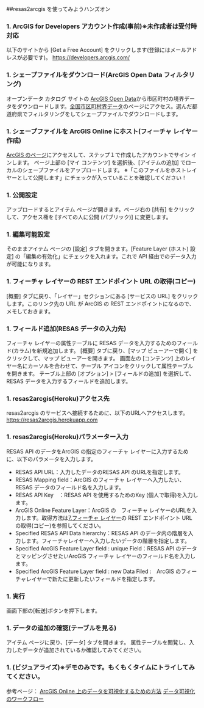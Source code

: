 
##resas2arcgis を使ってみようハンズオン

  ### 1.	ArcGIS for Developers アカウント作成(事前)※未作成者は受付時対応

  以下のサイトから [Get a Free Account] をクリックします(登録にはメールアドレスが必要です)。
  <https://developers.arcgis.com/>

  ### 1.	シェープファイルをダウンロード(ArcGIS Open Data フィルタリング)
 
  オープンデータ カタログ サイトの [ArcGIS Open Data](http://opendata.arcgis.com/)から市区町村の境界データをダウンロードします。[全国市区町村界データ](http://arcg.is/2iTeKD9)のページにアクセス。選んだ都道府県でフィルタリングをしてシェープファイルでダウンロードします。

  ### 1.	シェープファイルを ArcGIS Online にホスト(フィーチャ レイヤー作成)
 
  [ArcGIS のページ](https://www.arcgis.com/home/)にアクセスして、ステップ１で作成したアカウントでサイン インします。
ページ上部の [マイ コンテンツ] を選択後、[アイテムの追加] でローカルのシェープファイルをアップロードします。
※「このファイルをホストレイヤーとして公開します」にチェックが入っていることを確認してください！

  ### 1.	公開設定

  アップロードするとアイテム ページが開きます。ページ右の [共有] をクリックして、アクセス権を [すべての人に公開 (パブリック)] に変更します。

  ### 1.	編集可能設定

  そのままアイテム ページの [設定] タブを開きます。[Feature Layer (ホスト) 設定] の「編集の有効化」にチェックを入れます。これで API 経由でのデータ入力が可能になります。

  ### 1.	フィーチャ レイヤーの REST エンドポイント URL の取得(コピー)

  [概要] タブに戻り、「レイヤー」セクションにある [サービスの URL] をクリックします。このリンク先の URL が ArcGIS の REST エンドポイントになるので、メモしておきます。

  ### 1.	フィールド追加(RESAS データの入力先)

  フィーチャ レイヤーの属性テーブルに RESAS データを入力するためのフィールド(カラム)を新規追加します。
[概要] タブに戻り、[マップ ビューアーで開く] をクリックして、マップ ビューアーを開きます。
画面左の [コンテンツ] 上のレイヤー名にカーソルを合わせて、テーブル アイコンをクリックして属性テーブルを開きます。
テーブル上部の [オプション] > [フィールドの追加] を選択して、RESAS データを入力するフィールドを追加します。

  ### 1.	resas2arcgis(Heroku)アクセス先

  resas2arcgis のサービスへ接続するために、以下のURLへアクセスします。
  <https://resas2arcgis.herokuapp.com>

  ### 1.	resas2arcgis(Heroku)パラメーター入力

  RESAS API のデータをArcGIS の指定のフィーチャ レイヤーに入力するために、以下のパラメータを入力します。

  *	RESAS API URL：入力したデータのRESAS API のURLを指定します。
  *	RESAS Mapping field：ArcGIS のフィーチャ レイヤーへ入力したい、RESAS データのフィールド名を入力します。
  *	RESAS API Key　：RESAS API を使用するためのKey (個人で取得)を入力します。
  *	ArcGIS Online Feature Layer：ArcGIS の　フィーチャ レイヤーのURLを入力します。取得方法は[7.フィーチャ レイヤー](#)の REST エンドポイント URL の取得(コピー)を参照してください。
  *	Specified RESAS API Data hierarchy：RESAS API のデータ内の階層を入力します。フィーチャレイヤーへ入力したいデータの階層を指定します。
  *	Specified ArcGIS Feature Layer field : unique Field：RESAS API のデータとマッピングさせたいArcGIS フィーチャ レイヤーのフィールド名を入力します。
  *	Specified ArcGIS Feature Layer field : new Data Filed :　ArcGIS のフィーチャレイヤーで新たに更新したいフィールドを指定します。

  ### 1.	実行

  画面下部の[転送]ボタンを押下します。

  ### 1.	データの追加の確認(テーブルを見る)

  アイテム ページに戻り、[データ] タブを開きます。
  属性テーブルを閲覧し、入力したデータが追加されているか確認してみてください。

  ### 1.	(ビジュアライズ)※デモのみです。もくもくタイムにトライしてみてください。

  参考ページ：
  [ArcGIS Online 上のデータを可視化するための方法](http://bit.ly/2jnqSZi)
  [データ可視化のワークフロー](http://bit.ly/2k6EI2Y)

